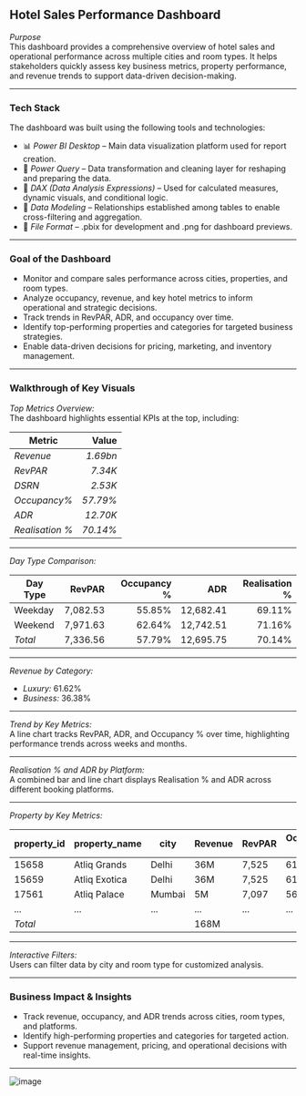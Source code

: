 
## Hotel Sales Performance Dashboard

*Purpose*  
This dashboard provides a comprehensive overview of hotel sales and operational performance across multiple cities and room types. It helps stakeholders quickly assess key business metrics, property performance, and revenue trends to support data-driven decision-making.

---

### Tech Stack

The dashboard was built using the following tools and technologies:

- 📊 *Power BI Desktop* – Main data visualization platform used for report creation.
- 📂 *Power Query* – Data transformation and cleaning layer for reshaping and preparing the data.
- 🧠 *DAX (Data Analysis Expressions)* – Used for calculated measures, dynamic visuals, and conditional logic.
- 📝 *Data Modeling* – Relationships established among tables to enable cross-filtering and aggregation.
- 📁 *File Format* – .pbix for development and .png for dashboard previews.

---

### Goal of the Dashboard

- Monitor and compare sales performance across cities, properties, and room types.
- Analyze occupancy, revenue, and key hotel metrics to inform operational and strategic decisions.
- Track trends in RevPAR, ADR, and occupancy over time.
- Identify top-performing properties and categories for targeted business strategies.
- Enable data-driven decisions for pricing, marketing, and inventory management.

---

### Walkthrough of Key Visuals

*Top Metrics Overview:*  
The dashboard highlights essential KPIs at the top, including:

| Metric        | Value    |
| ------------- | -------: |
| *Revenue*        | *1.69bn*   |
| *RevPAR*         | *7.34K*    |
| *DSRN*           | *2.53K*    |
| *Occupancy%*     | *57.79%*   |
| *ADR*            | *12.70K*   |
| *Realisation %*  | *70.14%*   |

---

*Day Type Comparison:*  

| Day Type | RevPAR   | Occupancy % | ADR      | Realisation % |
|----------|---------:|------------:|---------:|--------------:|
| Weekday  | 7,082.53 | 55.85%      | 12,682.41| 69.11%        |
| Weekend  | 7,971.63 | 62.64%      | 12,742.51| 71.16%        |
| *Total*| 7,336.56 | 57.79%      | 12,695.75| 70.14%        |

---

*Revenue by Category:*  
- *Luxury:* 61.62%
- *Business:* 36.38%

---

*Trend by Key Metrics:*  
A line chart tracks RevPAR, ADR, and Occupancy % over time, highlighting performance trends across weeks and months.

---

*Realisation % and ADR by Platform:*  
A combined bar and line chart displays Realisation % and ADR across different booking platforms.

---

*Property by Key Metrics:*  

| property_id | property_name   | city    | Revenue | RevPAR | Occupancy % | ADR    | DSRN | DBRN | DURN | Realisation % | Cancellation % |
|-------------|-----------------|---------|---------|--------|-------------|--------|------|------|------|---------------|----------------|
| 15658       | Atliq Grands    | Delhi   | 36M     | 7,525  | 61%         | 11,146 | 36   | 24   | 24   | 70.01%        | 6.5%           |
| 15659       | Atliq Exotica   | Delhi   | 36M     | 7,525  | 61%         | 11,146 | 36   | 24   | 24   | 70.01%        | 6.5%           |
| 17561       | Atliq Palace    | Mumbai  | 5M      | 7,097  | 56%         | 12,625 | 12   | 8    | 8    | 70.14%        | 7.0%           |
| ...         | ...             | ...     | ...     | ...    | ...         | ...    | ...  | ...  | ...  | ...           | ...            |
| *Total*   |                 |         | 168M    |        |             |        |      |      |      |               |                |

---

*Interactive Filters:*  
Users can filter data by city and room type for customized analysis.

---

### Business Impact & Insights

- Track revenue, occupancy, and ADR trends across cities, room types, and platforms.
- Identify high-performing properties and categories for targeted action.
- Support revenue management, pricing, and operational decisions with real-time insights.

---
![image](https://github.com/user-attachments/assets/8b070f14-d1a8-4ec0-a857-5401d6f9ea93)

